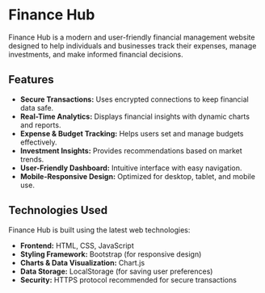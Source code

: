 # Finance Hub   

Finance Hub is a modern and user-friendly financial management website designed to help individuals and businesses track their expenses, manage investments, and make informed financial decisions.  

## Features  
- **Secure Transactions:** Uses encrypted connections to keep financial data safe.  
- **Real-Time Analytics:** Displays financial insights with dynamic charts and reports.  
- **Expense & Budget Tracking:** Helps users set and manage budgets effectively.  
- **Investment Insights:** Provides recommendations based on market trends.  
- **User-Friendly Dashboard:** Intuitive interface with easy navigation.  
- **Mobile-Responsive Design:** Optimized for desktop, tablet, and mobile use.  

## Technologies Used  
Finance Hub is built using the latest web technologies:  
- **Frontend:** HTML, CSS, JavaScript  
- **Styling Framework:** Bootstrap (for responsive design)  
- **Charts & Data Visualization:** Chart.js  
- **Data Storage:** LocalStorage (for saving user preferences)  
- **Security:** HTTPS protocol recommended for secure transactions  



